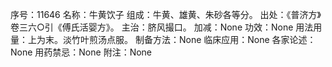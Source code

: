 序号：11646
名称：牛黄饮子
组成：牛黄、雄黄、朱砂各等分。
出处：《普济方》卷三六○引《傅氏活婴方》。
主治：脐风撮口。
加减：None
功效：None
用法用量：上为末。淡竹叶煎汤点服。
制备方法：None
临床应用：None
各家论述：None
用药禁忌：None
附注：None
